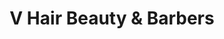 ---
title: "V Hair Beauty & Barbers"
url: /castlemartyr/v-hair-beauty-and-barbers/
shop: hairdresser
---